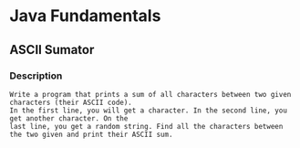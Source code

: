 # Java Fundamentals

## ASCII Sumator

### Description
    Write a program that prints a sum of all characters between two given characters (their ASCII code).
    In the first line, you will get a character. In the second line, you get another character. On the 
    last line, you get a random string. Find all the characters between the two given and print their ASCII sum.
